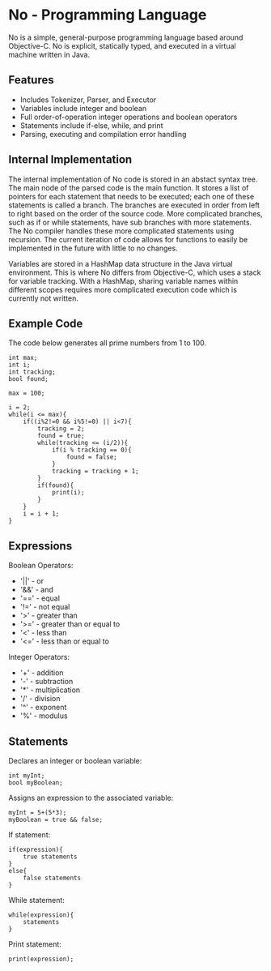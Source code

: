 # No - Programming Language # 
No is a simple, general-purpose programming language based around Objective-C. No is explicit, statically typed, and executed in a virtual machine written in Java.

## Features
- Includes Tokenizer, Parser, and Executor
- Variables include integer and boolean
- Full order-of-operation integer operations and boolean operators
- Statements include if-else, while, and print
- Parsing, executing and compilation error handling

## Internal Implementation
The internal implementation of No code is stored in an abstact syntax tree. The main node of the parsed code is the main function. It stores a list of pointers for each statement that needs to be executed; each one of these statements is called a branch. The branches are executed in order from left to right based on the order of the source code. More complicated branches, such as if or while statements, have sub branches with more statements. The No compiler handles these more complicated statements using recursion. The current iteration of code allows for functions to easily be implemented in the future with little to no changes.

Variables are stored in a HashMap data structure in the Java virtual environment. This is where No differs from Objective-C, which uses a stack for variable tracking. With a HashMap, sharing variable names within different scopes requires more complicated execution code which is currently not written.

## Example Code
The code below generates all prime numbers from 1 to 100. 
```
int max;
int i;
int tracking;
bool found;

max = 100;

i = 2;
while(i <= max){
	if((i%2!=0 && i%5!=0) || i<7){
		tracking = 2;
		found = true;
		while(tracking <= (i/2)){
			if(i % tracking == 0){
				found = false;
			}
			tracking = tracking + 1;
		}
		if(found){
			print(i);
		}
	}
	i = i + 1;
}
```

## Expressions
Boolean Operators:
- '||' - or
- '&&' - and
- '==' - equal
- '!=' - not equal
- '\>' - greater than
- '\>=' - greater than or equal to
- '\<' - less than
- '\<=' - less than or equal to

Integer Operators:
- '\+' - addition
- '\-' - subtraction
- '\*' - multiplication
- '\/' - division
- '\^' - exponent
- '\%' - modulus

## Statements
Declares an integer or boolean variable:
```
int myInt;
bool myBoolean;
```

Assigns an expression to the associated variable:
```
myInt = 5+(5*3);
myBoolean = true && false;
```

If statement:
```
if(expression){
    true statements
}
else{
    false statements
}
```

While statement:
```
while(expression){
    statements
}
```

Print statement:
```
print(expression);
```
